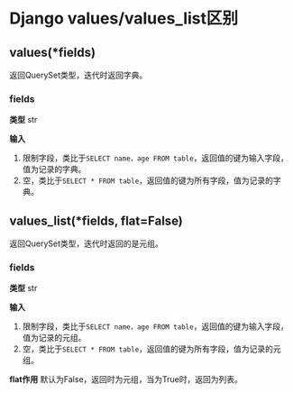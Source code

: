 ﻿---
layout: post
---

# Django values/values_list区别
## values(*fields)
返回QuerySet类型，迭代时返回字典。

### fields
**类型**
str

**输入**
1. 限制字段，类比于`SELECT name，age FROM table`，返回值的键为输入字段，值为记录的字典。
2. 空，类比于`SELECT * FROM table`，返回值的键为所有字段，值为记录的字典。

## values_list(*fields, flat=False)
返回QuerySet类型，迭代时返回的是元组。

### fields
**类型**
str

**输入**
1. 限制字段，类比于`SELECT name，age FROM table`，返回值的键为输入字段，值为记录的元组。
2. 空，类比于`SELECT * FROM table`，返回值的键为所有字段，值为记录的元组。

**flat作用**
默认为False，返回时为元组，当为True时，返回为列表。

